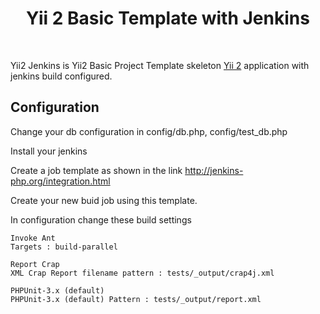 <p align="center">
    <h1 align="center">Yii 2 Basic Template with Jenkins</h1>
    <br>
</p>

Yii2 Jenkins is Yii2 Basic Project Template skeleton [Yii 2](http://www.yiiframework.com/) application with jenkins build configured.

Configuration
------------
Change your db configuration in config/db.php, config/test_db.php

Install your jenkins

Create a job template as shown in the link
http://jenkins-php.org/integration.html

Create your new buid job using this template.

In configuration change these build settings

    Invoke Ant
	Targets : build-parallel

    Report Crap
	XML Crap Report filename pattern : tests/_output/crap4j.xml

    PHPUnit-3.x (default)
 	PHPUnit-3.x (default) Pattern : tests/_output/report.xml
	
